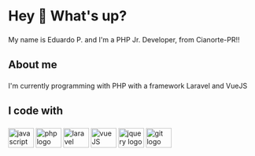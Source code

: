 <h1 align="left">Hey 👋 What's up?</h1>

###

<p align="left">My name is Eduardo P. and I'm a PHP Jr. Developer, from Cianorte-PR!!</p>

###

<h2 align="left">About me</h2>

###

<p align="left"> I'm currently programming with PHP with a framework Laravel and VueJS<br></p>

###

<h2 align="left">I code with</h2>

###

<div align="left">
  <img src="https://cdn.jsdelivr.net/gh/devicons/devicon/icons/javascript/javascript-original.svg" height="40" width="52" alt="javascript logo"  />
  <img src="https://cdn.jsdelivr.net/gh/devicons/devicon/icons/php/php-original.svg" height="40" width="52" alt="php logo"  />
  <img src="https://cdn.jsdelivr.net/gh/devicons/devicon/icons/laravel/laravel-plain.svg" height="40" width="52" alt="laravel logo"  />
  <img src="https://cdn.jsdelivr.net/gh/devicons/devicon/icons/vuejs/vuejs-original.svg" height="40" width="52" alt="vueJS logo"/>
  <img src="https://cdn.jsdelivr.net/gh/devicons/devicon/icons/jquery/jquery-original.svg" height="40" width="52" alt="jquery logo"  />
  <img src="https://cdn.jsdelivr.net/gh/devicons/devicon/icons/git/git-original.svg" height="40" width="52" alt="git logo"  />
</div>

</br>
<p align="center"> <img align="center" src="https://profile-counter.glitch.me/eduardopireslucio1/count.svg /></p>
###
